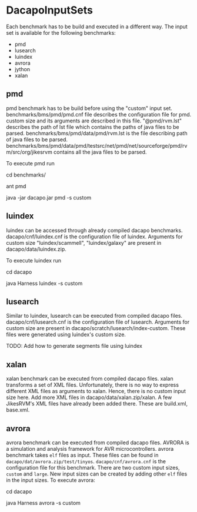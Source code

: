 # DacapoInputSets

Each benchmark has to be build and executed in a different way. The input set is available for the following benchmarks:
* pmd
* lusearch
* luindex
* avrora
* jython
* xalan

## pmd
pmd benchmark has to be build before using the "custom" input set. benchmarks/bms/pmd/pmd.cnf file describes the configuration file for pmd. custom size and its arguments are described in this file. "@pmd/rvm.lst" describes the path of lst file which contains the paths of java files to be parsed. benchmarks/bms/pmd/data/pmd/rvm.lst is the file describing path of java files to be parsed. benchmarks/bms/pmd/data/pmd/testsrc/net/pmd/net/sourceforge/pmd/rvm/src/org/jikesrvm contains all the java files to be parsed.

To execute pmd run

cd benchmarks/

ant pmd

java -jar dacapo.jar pmd -s custom

## luindex
luindex can be accessed through already compiled dacapo benchmarks. dacapo/cnf/luindex.cnf is the configuration file of luindex. Arguments for custom size "luindex/scammell", "luindex/galaxy" are present in dacapo/data/luindex.zip. 

To execute luindex run

cd dacapo

java Harness luindex -s custom

## lusearch
Similar to luindex, lusearch can be executed from compiled dacapo files. dacapo/cnf/lusearch.cnf is the configuration file of lusearch. Arguments for custom size are present in dacapo/scratch/lusearch/index-custom. These files were generated using luindex's custom size.

TODO: Add how to generate segments file using luindex 

## xalan
xalan benchmark can be executed from compiled dacapo files. xalan transforms a set of XML files. Unfortunately, there is no way to express different XML files as arguments to xalan. Hence, there is no custom input size here. Add more XML files in dacapo/data/xalan.zip/xalan. A few JikesRVM's XML files have already been added there. These are build.xml, base.xml. 

## avrora
avrora benchmark can be executed from compiled dacapo files. AVRORA is a simulation and analysis framework for AVR microcontrollers. avrora benchmark takes `elf` files as input. These files can be found in `dacapo/dat/avrora.zip/test/tinyos`. `dacapo/cnf/avrora.cnf` is the configuration file for this benchmark. There are two custom input sizes, `custom` and `large`. New input sizes can be created by adding other `elf` files in the input sizes. To execute avrora:

cd dacapo

java Harness avrora -s custom
